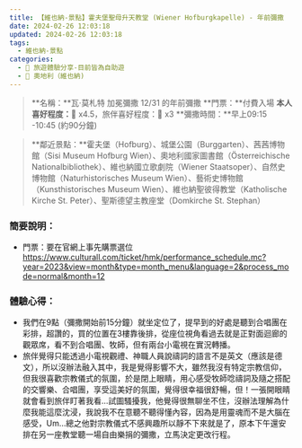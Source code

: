 ```yaml
---
title: 【維也納-景點】霍夫堡聖母升天教堂 (Wiener Hofburgkapelle) - 年前彌撒
date: 2024-02-26 12:03:18
updated: 2024-02-26 12:03:18
tags: 
  - 維也納-景點
categories: 
  - 🌴 旅遊體驗分享-目前皆為自助遊
  - 🥥 奧地利（維也納) 
---
```

>**名稱：**瓦·莫札特 加冕彌撒 12/31 的年前彌撒
>**門票：**付費入場
>**本人喜好程度：**🌝 x4.5，旅伴喜好程度：🌝 x3
>**彌撒時間：**早上09:15 -10:45 (約90分鐘)
<!-- more -->
>**鄰近景點：**霍夫堡（Hofburg）、城堡公園（Burggarten）、茜茜博物館（Sisi Museum Hofburg Wien）、奧地利國家圖書館（Österreichische Nationalbibliothek）、維也納國立歌劇院（Wiener Staatsoper）、自然史博物館（Naturhistorisches Museum Wien）、藝術史博物館（Kunsthistorisches Museum Wien）、維也納聖彼得教堂（Katholische Kirche St. Peter）、聖斯德望主教座堂（Domkirche St. Stephan）

### 簡要說明：
+ 門票：要在官網上事先購票選位
https://www.culturall.com/ticket/hmk/performance_schedule.mc?year=2023&view=month&type=month_menu&language=2&process_mode=normal&month=12
  
 
### 體驗心得：
+ 我們在9點（彌撒開始前15分鐘）就坐定位了，提早到的好處是聽到合唱團在彩排，超讚的，買的位置在3樓靠後排，從座位視角看過去就是正對面迴廊的觀眾席，看不到合唱團、牧師，但有兩台小電視在實況轉播。
+ 旅伴覺得只能透過小電視觀禮、神職人員說禱詞的語言不是英文（應該是德文），所以沒辦法融入其中，我是覺得影響不大，雖然我沒有特定宗教信仰，但我很喜歡宗教儀式的氛圍，於是閉上眼睛，用心感受牧師唸禱詞及隨之搭配的交響樂、合唱團，享受這美好的氛圍，覺得很幸福很舒暢，但！一張開眼睛就會看到旅伴盯著我看…試圖騷擾我，他覺得很無聊坐不住，沒辦法理解為什麼我能這麼沈浸，我說我不在意聽不聽得懂內容，因為是用靈魂而不是大腦在感受，Um…總之他對宗教儀式不感興趣所以靜不下來就是了，原本下午還安排在另一座教堂聽一場自由樂捐的彌撒，立馬決定更改行程。 
 